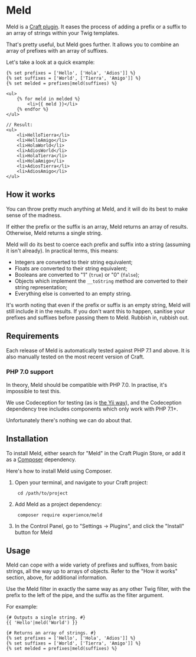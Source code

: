 # Meld

Meld is a [Craft plugin][craft]. It eases the process of adding a prefix or a suffix to an array of strings within your Twig templates.

[craft]: https://craftcms.com "The official Craft CMS website"

That's pretty useful, but Meld goes further. It allows you to combine an array of prefixes with an array of suffixes.

Let's take a look at a quick example:

```twig
{% set prefixes = ['Hello', ['Hola', 'Adios']] %}
{% set suffixes = ['World', ['Tierra', 'Amigo']] %}
{% set melded = prefixes|meld(suffixes) %}
    
<ul>
    {% for meld in melded %}
        <li>{{ meld }}</li>
    {% endfor %}
</ul>
    
// Result:
<ul>
    <li>HelloTierra</li>
    <li>HelloAmigo</li>
    <li>HolaWorld</li>
    <li>AdiosWorld</li>
    <li>HolaTierra</li>
    <li>HolaAmigo</li>
    <li>AdiosTierra</li>
    <li>AdiosAmigo</li>
</ul>
```

## How it works
You can throw pretty much anything at Meld, and it will do its best to make sense of the madness.

If either the prefix or the suffix is an array, Meld returns an array of results. Otherwise, Meld returns a single string.

Meld will do its best to coerce each prefix and suffix into a string (assuming it isn't already). In practical terms, this means:

- Integers are converted to their string equivalent;
- Floats are converted to their string equivalent;
- Booleans are converted to "1" (`true`) or "0" (`false`);
- Objects which implement the `__toString` method are converted to their string representation;
- Everything else is converted to an empty string.

It's worth noting that even if the prefix or suffix is an empty string, Meld will still include it in the results. If you don't want this to happen, sanitise your prefixes and suffixes before passing them to Meld. Rubbish in, rubbish out.

## Requirements
Each release of Meld is automatically tested against PHP 7.1 and above. It is also manually tested on the most recent version of Craft.

### PHP 7.0 support
In theory, Meld should be compatible with PHP 7.0. In practise, it's impossible to test this.

We use Codeception for testing (as is [the Yii way][yii-codeception]), and the Codeception dependency tree includes components which only work with PHP 7.1+.

[yii-codeception]: https://www.yiiframework.com/doc/guide/2.0/en/test-environment-setup "The Definitive Guide to Yii 2.0"

Unfortunately there's nothing we can do about that.

## Installation
To install Meld, either search for "Meld" in the Craft Plugin Store, or add it as a [Composer][composer] dependency.

[composer]: https://getcomposer.org "Composer is a PHP dependency manager"

Here's how to install Meld using Composer.

1. Open your terminal, and navigate to your Craft project:

        cd /path/to/project

2. Add Meld as a project dependency:

        composer require experience/meld

3. In the Control Panel, go to "Settings → Plugins", and click the "Install" button for Meld

## Usage
Meld can cope with a wide variety of prefixes and suffixes, from basic strings, all the way up to arrays of objects. Refer to the "How it works" section, above, for additional information.

Use the Meld filter in exactly the same way as any other Twig filter, with the prefix to the left of the pipe, and the suffix as the filter argument.

For example:

```
{# Outputs a single string. #}
{{ 'Hello'|meld('World') }}
    
{# Returns an array of strings. #}
{% set prefixes = ['Hello', ['Hola', 'Adios']] %}
{% set suffixes = ['World', ['Tierra', 'Amigo']] %}
{% set melded = prefixes|meld(suffixes) %}
```

